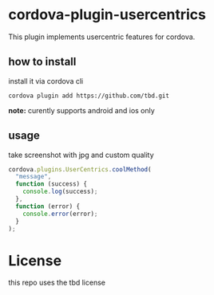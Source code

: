 # cordova-plugin-usercentrics

This plugin implements usercentric features for cordova.

## how to install

install it via cordova cli

```
cordova plugin add https://github.com/tbd.git
```

**note:** curently supports android and ios only

## usage

take screenshot with jpg and custom quality

```js
cordova.plugins.UserCentrics.coolMethod(
  "message",
  function (success) {
    console.log(success);
  },
  function (error) {
    console.error(error);
  }
);
```

# License

this repo uses the tbd license
